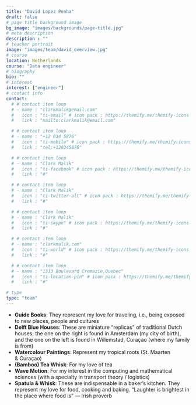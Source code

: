 ```yaml
---
title: "David Lopez Penha"
draft: false
# page title background image
bg_image: "images/backgrounds/page-title.jpg"
# meta description
description : ""
# teacher portrait
image: "images/team/david_overview.jpg"
# course
location: Netherlands
course: "Data engineer"
# biography
bio: ""
# interest
interest: ["engineer"]
# contact info
contact:
  # # contact item loop
  # - name : "clarkmalik@email.com"
  #   icon : "ti-email" # icon pack : https://themify.me/themify-icons
  #   link : "mailto:clarkmalik@email.com"

  # # contact item loop
  # - name : "+12 034 5876"
  #   icon : "ti-mobile" # icon pack : https://themify.me/themify-icons
  #   link : "tel:+120345876"

  # # contact item loop
  # - name : "Clark Malik"
  #   icon : "ti-facebook" # icon pack : https://themify.me/themify-icons
  #   link : "#"

  # # contact item loop
  # - name : "Clark Malik"
  #   icon : "ti-twitter-alt" # icon pack : https://themify.me/themify-icons
  #   link : "#"

  # # contact item loop
  # - name : "Clark Malik"
  #   icon : "ti-skype" # icon pack : https://themify.me/themify-icons
  #   link : "#"

  # # contact item loop
  # - name : "clarkmalik.com"
  #   icon : "ti-world" # icon pack : https://themify.me/themify-icons
  #   link : "#"

  # # contact item loop
  # - name : "1313 Boulevard Cremazie,Quebec"
  #   icon : "ti-location-pin" # icon pack : https://themify.me/themify-icons
  #   link : "#"

# type
type: "team"
---
```


* **Guide Books**: They represent my love for traveling, i.e., being exposed to new places, people and cultures
* **Delft Blue Houses**: These are miniature “replicas" of traditional Dutch houses; the one on the right is found in Amsterdam (my city of birth), and the one on the left is found in Willemstad, Curaçao (where my family is from)
* **Watercolour Paintings**: Represent my tropical roots (St. Maarten & Curaçao)
* **(Bamboo) Tea Whisk**: For my love of tea
* **Wave Motion**: For my interest in the computing and mathematical sciences (with a specialty in transport theory / logistics)
* **Spatula & Whisk**: These are indispensable in a baker’s kitchen. They represent my love for food, cooking and baking. “Laughter is brightest in the place where food is” — Irish proverb